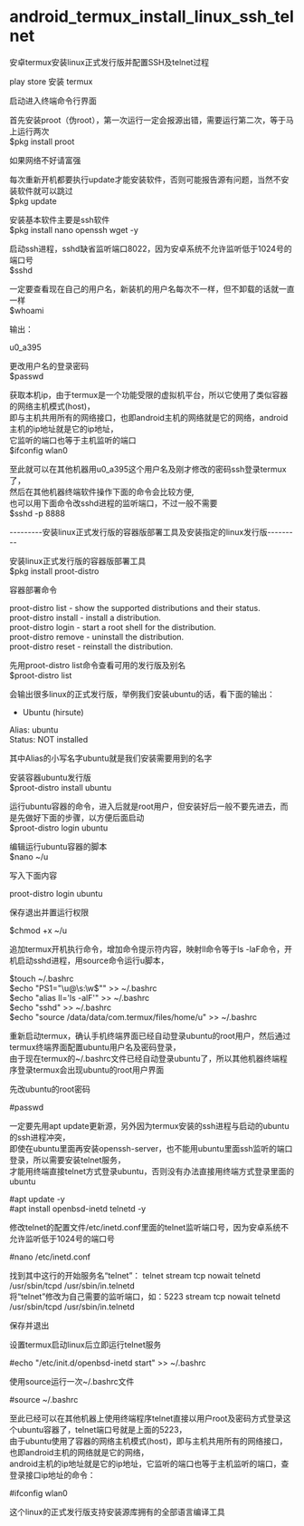 # android_termux_install_linux_ssh_telnet
安卓termux安装linux正式发行版并配置SSH及telnet过程

play store 安装 termux   
   
启动进入终端命令行界面   
   
首先安装proot（伪root），第一次运行一定会报源出错，需要运行第二次，等于马上运行两次   
$pkg install proot   
   
如果网络不好请富强  
   
每次重新开机都要执行update才能安装软件，否则可能报告源有问题，当然不安装软件就可以跳过  
$pkg update  
  
安装基本软件主要是ssh软件  
$pkg install nano openssh wget -y  
  
  
启动ssh进程，sshd缺省监听端口8022，因为安卓系统不允许监听低于1024号的端口号  
$sshd  
  
一定要查看现在自己的用户名，新装机的用户名每次不一样，但不卸载的话就一直一样  
$whoami  
  
输出：  
  
u0_a395  

更改用户名的登录密码  
$passwd  
  
获取本机ip，由于termux是一个功能受限的虚拟机平台，所以它使用了类似容器的网络主机模式(host)，  
即与主机共用所有的网络接口，也即android主机的网络就是它的网络，android主机的ip地址就是它的ip地址，  
它监听的端口也等于主机监听的端口  
$ifconfig wlan0  
  
  
至此就可以在其他机器用u0_a395这个用户名及刚才修改的密码ssh登录termux了，  
然后在其他机器终端软件操作下面的命令会比较方便,   
也可以用下面命令改sshd进程的监听端口，不过一般不需要  
$sshd -p 8888  
  
  
---------安装linux正式发行版的容器版部署工具及安装指定的linux发行版---------  
  
安装linux正式发行版的容器版部署工具  
$pkg install proot-distro  
   
容器部署命令  
  
proot-distro list - show the supported distributions and their status.  
proot-distro install - install a distribution.  
proot-distro login - start a root shell for the distribution.  
proot-distro remove - uninstall the distribution.  
proot-distro reset - reinstall the distribution.  
  
先用proot-distro list命令查看可用的发行版及别名  
$proot-distro list  
  
会输出很多linux的正式发行版，举例我们安装ubuntu的话，看下面的输出：  
* Ubuntu (hirsute)  
  
Alias: ubuntu  
Status: NOT installed  
  
其中Alias的小写名字ubuntu就是我们安装需要用到的名字  
  
安装容器ubuntu发行版  
$proot-distro install ubuntu  
  
运行ubuntu容器的命令，进入后就是root用户，但安装好后一般不要先进去，而是先做好下面的步骤，以方便后面启动  
$proot-distro login ubuntu  
  
编辑运行ubuntu容器的脚本  
$nano ~/u  
  
写入下面内容  
  
proot-distro login ubuntu  
  
保存退出并置运行权限  
  
$chmod +x ~/u  
  
追加termux开机执行命令，增加命令提示符内容，映射ll命令等于ls -laF命令，开机启动sshd进程，用source命令运行u脚本，  
      
$touch ~/.bashrc  
$echo "PS1=\"\u@\s:\w\$\"" >> ~/.bashrc  
$echo "alias ll='ls -alF'" >> ~/.bashrc  
$echo "sshd" >> ~/.bashrc  
$echo "source /data/data/com.termux/files/home/u" >> ~/.bashrc  
  
  
重新启动termux，确认手机终端界面已经自动登录ubuntu的root用户，然后通过termux终端界面配置ubuntu用户名及密码登录，  
由于现在termux的~/.bashrc文件已经自动登录ubuntu了，所以其他机器终端程序登录termux会出现ubuntu的root用户界面  
  
先改ubuntu的root密码  
  
#passwd  
  
一定要先用apt update更新源，另外因为termux安装的ssh进程与启动的ubuntu的ssh进程冲突，   
即使在ubuntu里面再安装openssh-server，也不能用ubuntu里面ssh监听的端口登录，所以需要安装telnet服务，   
才能用终端直接telnet方式登录ubuntu，否则没有办法直接用终端方式登录里面的ubuntu    
  
#apt update -y  
#apt install openbsd-inetd telnetd -y  
  
  
修改telnet的配置文件/etc/inetd.conf里面的telnet监听端口号，因为安卓系统不允许监听低于1024号的端口号  
  
#nano /etc/inetd.conf  
  
找到其中这行的开始服务名“telnet”： telnet stream tcp nowait telnetd /usr/sbin/tcpd /usr/sbin/in.telnetd  
将“telnet”修改为自己需要的监听端口，如：5223 stream tcp nowait telnetd /usr/sbin/tcpd /usr/sbin/in.telnetd  
  
保存并退出  
  
设置termux启动linux后立即运行telnet服务  
  
#echo "/etc/init.d/openbsd-inetd start" >> ~/.bashrc  
  
使用source运行一次~/.bashrc文件  
  
#source ~/.bashrc  
  
  
至此已经可以在其他机器上使用终端程序telnet直接以用户root及密码方式登录这个ubuntu容器了，telnet端口号就是上面的5223，  
由于ubuntu使用了容器的网络主机模式(host)，即与主机共用所有的网络接口，也即android主机的网络就是它的网络，  
android主机的ip地址就是它的ip地址，它监听的端口也等于主机监听的端口，查登录接口ip地址的命令：  
  
#ifconfig wlan0  
  
这个linux的正式发行版支持安装源库拥有的全部语言编译工具  
  

